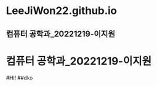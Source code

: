 # LeeJiWon22.github.io

컴퓨터 공학과_20221219-이지원
-------------
컴퓨터 공학과_20221219-이지원
=============
#Hi!
##dko
